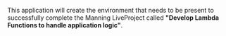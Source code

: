 This application will create the environment that needs to be present to successfully complete the Manning LiveProject called **"Develop Lambda Functions to handle application logic"**.